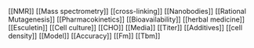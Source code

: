 [[NMR]]
[[Mass spectrometry]]
[[cross-linking]]
[[Nanobodies]]
[[Rational Mutagenesis]]
[[Pharmacokinetics]]
[[Bioavailability]]
[[herbal medicine]]
[[Esculetin]]
[[Cell culture]]
[[CHO]]
[[Media]]
[[Titer]]
[[Additives]]
[[cell density]]
[[Model]]
[[Accuracy]]
[[Fm]]
[[Tbm]]
